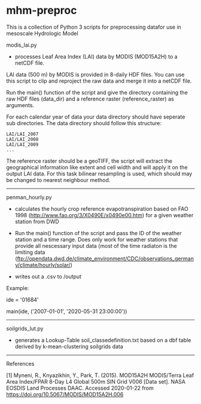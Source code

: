 # mhm-preproc

This is a collection of Python 3 scripts for preprocessing datafor use in mesoscale Hydrologic Model

modis_lai.py

- processes Leaf Area Index (LAI) data by MODIS (MOD15A2H)  to a netCDF file.

LAI data (500 m) by MODIS is provided in 8-daily HDF files. You can use this script to clip and reproject the raw data and merge it into a netCDF file.

Run the main() function of the script and give the directory containing the raw HDF files (data_dir) and a reference raster (reference_raster) as arguments.

For each calendar year of data your data directory should have seperate sub directories. 
The data directory should follow this structure:

    LAI/LAI_2007
    LAI/LAI_2008
    LAI/LAI_2009
    ...

The reference raster should be a geoTIFF, the script will extract the geographical information like extent and cell width and will apply it on the output LAI data. For this task bilinear resampling is used, which should may be changed to nearest neighbour method.


-------------------------------------------------------------------------------------------------------------------------------------------------

penman_hourly.py

- calculates the hourly crop reference evapotranspiration based on FAO 1998 (http://www.fao.org/3/X0490E/x0490e00.htm) for a given weather station from DWD

- Run the main() function of the script and pass the ID of the weather station and a time range. Does only work for weather stations that provide all nescessary input data (most of the time radiaton is the limiting data (ftp://opendata.dwd.de/climate_environment/CDC/observations_germany/climate/hourly/solar/)
- writes out a .csv to /output

Example: 

ide = '01684'

main(ide, ('2007-01-01', '2020-05-31 23:00:00'))

-------------------------------------------------------------------------------------------------------------------------------------------------

soilgrids_lut.py

- generates a Lookup-Table soil_classedefinition.txt based on a dbf table derived by k-mean-clustering soilgrids data


-------------------------------------------------------------------------------------------------------------------------------------------------

References

[1] Myneni, R., Knyazikhin, Y., Park, T. (2015). MOD15A2H MODIS/Terra Leaf Area Index/FPAR 8-Day L4 Global 500m SIN Grid V006 [Data set]. NASA EOSDIS Land Processes DAAC. Accessed 2020-01-22 from https://doi.org/10.5067/MODIS/MOD15A2H.006

